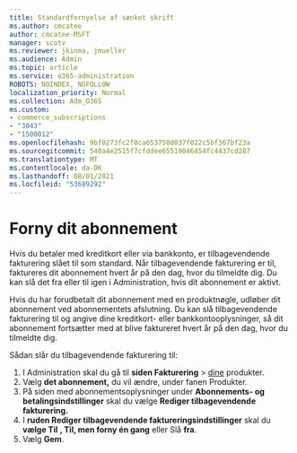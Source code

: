 ```yaml
---
title: Standardfornyelse af sænket skrift
ms.author: cmcatee
author: cmcatee-MSFT
manager: scotv
ms.reviewer: jkinma, jmueller
ms.audience: Admin
ms.topic: article
ms.service: o365-administration
ROBOTS: NOINDEX, NOFOLLOW
localization_priority: Normal
ms.collection: Adm_O365
ms.custom:
- commerce_subscriptions
- "3043"
- "1500012"
ms.openlocfilehash: 9bf0273fc2f0ca653750d037f022c5bf367bf23a
ms.sourcegitcommit: 540a4e2515f7cfddee65519046454fc4437cd287
ms.translationtype: MT
ms.contentlocale: da-DK
ms.lasthandoff: 08/01/2021
ms.locfileid: "53689292"
---
```

# <a name="renewing-your-subscription"></a>Forny dit abonnement

Hvis du betaler med kreditkort eller via bankkonto, er tilbagevendende fakturering slået til som standard. Når tilbagevendende fakturering er til, faktureres dit abonnement hvert år på den dag, hvor du tilmeldte dig. Du kan slå det fra eller til igen i Administration, hvis dit abonnement er aktivt.

Hvis du har forudbetalt dit abonnement med en produktnøgle, udløber dit abonnement ved abonnementets afslutning. Du kan slå tilbagevendende fakturering til og angive dine kreditkort- eller bankkontooplysninger, så dit abonnement fortsætter med at blive faktureret hvert år på den dag, hvor du tilmeldte dig.

Sådan slår du tilbagevendende fakturering til:

1. I Administration skal du gå til **siden Fakturering**  >  [dine](https://go.microsoft.com/fwlink/p/?linkid=842054) produkter.
2. Vælg **det abonnement,** du vil ændre, under fanen Produkter.
3. På siden med abonnementsoplysninger under **Abonnements- og betalingsindstillinger** skal du vælge **Rediger tilbagevendende fakturering.**
4. I **ruden Rediger tilbagevendende faktureringsindstillinger** skal du **vælge Til** **, Til, men forny én gang** eller Slå **fra**.
5. Vælg **Gem**. 